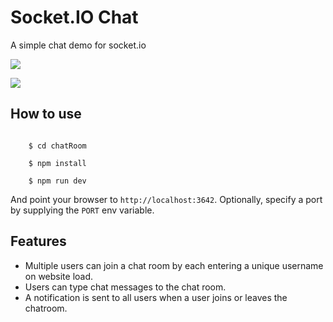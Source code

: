 
# Socket.IO Chat

A simple chat demo for socket.io

![](https://i.imgur.com/vLg1lZs.png)

![](https://i.imgur.com/g0N9aHh.png)

## How to use

```
    
    $ cd chatRoom
    
    $ npm install
    
    $ npm run dev

```

And point your browser to `http://localhost:3642`. Optionally, specify
a port by supplying the `PORT` env variable.

## Features

- Multiple users can join a chat room by each entering a unique username
on website load.
- Users can type chat messages to the chat room.
- A notification is sent to all users when a user joins or leaves
the chatroom.
